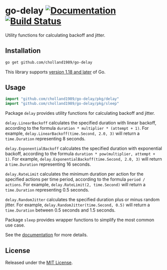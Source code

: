 # go-delay [![Documentation][doc-img]][doc] [![Build Status][ci-img]][ci]

Utility functions for calculating backoff and jitter.

## Installation

```bash
go get github.com/cholland1989/go-delay
```

This library supports [version 1.18 and later][ver] of Go.

## Usage

```go
import "github.com/cholland1989/go-delay/pkg/delay"
import "github.com/cholland1989/go-delay/pkg/sleep"
```

Package `delay` provides utility functions for calculating backoff and jitter.

`delay.LinearBackoff` calculates the specified duration with linear backoff,
according to the formula `duration * multiplier * (attempt + 1)`. For example,
`delay.LinearBackoff(time.Second, 2.0, 3)` will return a `time.Duration`
representing 8 seconds.

`delay.ExponentialBackoff` calculates the specified duration with exponential
backoff, according to the formula `duration * pow(multiplier, attempt + 1)`.
For example, `delay.ExponentialBackoff(time.Second, 2.0, 3)` will return a
`time.Duration` representing 16 seconds.

`delay.RateLimit` calculates the minimum duration per action for the specified
actions per time period, according to the formula `period / actions`. For
example, `delay.RateLimit(2, time.Second)` will return a `time.Duration`
representing 0.5 seconds.

`delay.RandomJitter` calculates the specified duration plus or minus random
jitter. For example, `delay.RandomJitter(time.Second, 0.5)` will return a
`time.Duration` between 0.5 seconds and 1.5 seconds.

Package `sleep` provides wrapper functions to simplify the most common use case.

See the [documentation][doc] for more details.

## License

Released under the [MIT License](LICENSE).

[ci]: https://github.com/cholland1989/go-delay/actions/workflows/build.yml
[ci-img]: https://github.com/cholland1989/go-delay/actions/workflows/build.yml/badge.svg
[doc]: https://pkg.go.dev/github.com/cholland1989/go-delay/pkg/delay
[doc-img]: https://pkg.go.dev/badge/github.com/cholland1989/go-delay/pkg/delay
[ver]: https://go.dev/doc/devel/release
